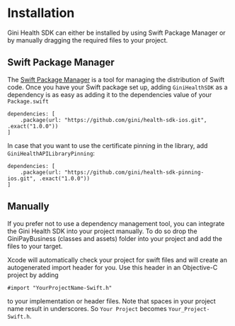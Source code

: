 Installation
=============================

Gini Health SDK can either be installed by using Swift Package Manager or by manually dragging the required files to your project.

## Swift Package Manager

The [Swift Package Manager](https://swift.org/package-manager/)  is a tool for managing the distribution of Swift code.
Once you have your Swift package set up, adding `GiniHealthSDK` as a dependency is as easy as adding it to the dependencies value of your `Package.swift`

```swif
dependencies: [
    .package(url: "https://github.com/gini/health-sdk-ios.git", .exact("1.0.0"))
]
```

In case that you want to use the certificate pinning in the library, add `GiniHealthAPILibraryPinning`:
```swif
dependencies: [
    .package(url: "https://github.com/gini/health-sdk-pinning-ios.git", .exact("1.0.0"))
]
```

## Manually

If you prefer not to use a dependency management tool, you can integrate the Gini Health SDK into your project manually.
To do so drop the GiniPayBusiness (classes and assets) folder into your project and add the files to your target.

Xcode will automatically check your project for swift files and will create an autogenerated import header for you.
Use this header in an Objective-C project by adding

```Obj-C
#import "YourProjectName-Swift.h"
```

to your implementation or header files. Note that spaces in your project name result in underscores. So `Your Project` becomes `Your_Project-Swift.h`.
